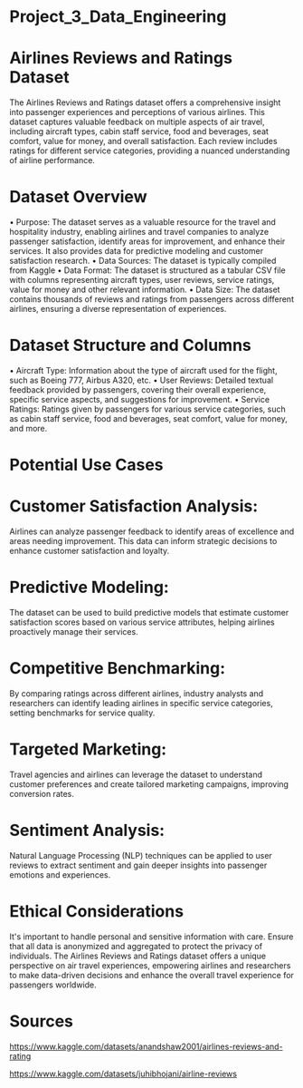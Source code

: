 # Project_3_Data_Engineering
# Airlines Reviews and Ratings Dataset
The Airlines Reviews and Ratings dataset offers a comprehensive insight into passenger experiences and perceptions of various airlines. This dataset captures valuable feedback on multiple aspects of air travel, including aircraft types, cabin staff service, food and beverages, seat comfort, value for money, and overall satisfaction. Each review includes ratings for different service categories, providing a nuanced understanding of airline performance.
# Dataset Overview
•	Purpose: The dataset serves as a valuable resource for the travel and hospitality industry, enabling airlines and travel companies to analyze passenger satisfaction, identify areas for improvement, and enhance their services. It also provides data for predictive modeling and customer satisfaction research.
•	Data Sources: The dataset is typically compiled from Kaggle
•	Data Format: The dataset is structured as a tabular CSV file with columns representing aircraft types, user reviews, service ratings, value for money and other relevant information.
•	Data Size: The dataset contains thousands of reviews and ratings from passengers across different airlines, ensuring a diverse representation of experiences.
# Dataset Structure and Columns
•	Aircraft Type: Information about the type of aircraft used for the flight, such as Boeing 777, Airbus A320, etc.
•	User Reviews: Detailed textual feedback provided by passengers, covering their overall experience, specific service aspects, and suggestions for improvement.
•	Service Ratings: Ratings given by passengers for various service categories, such as cabin staff service, food and beverages, seat comfort, value for money, and more.
# Potential Use Cases
# Customer Satisfaction Analysis:
Airlines can analyze passenger feedback to identify areas of excellence and areas needing improvement. This data can inform strategic decisions to enhance customer satisfaction and loyalty.
# Predictive Modeling: 
The dataset can be used to build predictive models that estimate customer satisfaction scores based on various service attributes, helping airlines proactively manage their services.
# Competitive Benchmarking:
By comparing ratings across different airlines, industry analysts and researchers can identify leading airlines in specific service categories, setting benchmarks for service quality.
# Targeted Marketing:
Travel agencies and airlines can leverage the dataset to understand customer preferences and create tailored marketing campaigns, improving conversion rates.
# Sentiment Analysis:
Natural Language Processing (NLP) techniques can be applied to user reviews to extract sentiment and gain deeper insights into passenger emotions and experiences.
# Ethical Considerations
It's important to handle personal and sensitive information with care. Ensure that all data is anonymized and aggregated to protect the privacy of individuals. 
The Airlines Reviews and Ratings dataset offers a unique perspective on air travel experiences, empowering airlines and researchers to make data-driven decisions and enhance the overall travel experience for passengers worldwide.

# Sources
https://www.kaggle.com/datasets/anandshaw2001/airlines-reviews-and-rating

https://www.kaggle.com/datasets/juhibhojani/airline-reviews

 

